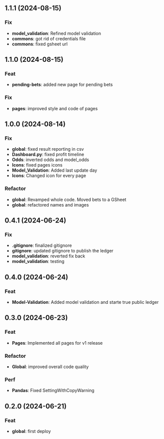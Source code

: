 ## 1.1.1 (2024-08-15)

### Fix

- **model_validation**: Refined model validation
- **commons**: got rid of credentials file
- **commons**: fixed gsheet url

## 1.1.0 (2024-08-15)

### Feat

- **pending-bets**: added new page for pending bets

### Fix

- **pages**: improved style and code of pages

## 1.0.0 (2024-08-14)

### Fix

- **global**: fixed result reporting in csv
- **Dashboard.py**: fixed profit timeline
- **Odds**: inverted odds and model_odds
- **Icons**: fixed pages icons
- **Model_Validation**: Added last update day
- **Icons**: Changed icon for every page

### Refactor

- **global**: Revamped whole code. Moved bets to a GSheet
- **global**: refactored names and images

## 0.4.1 (2024-06-24)

### Fix

- **.gitignore**: finalized gitignore
- **gitignore**: updated gitignore to publish the ledger
- **model_validation**: reverted fix back
- **model_validation**: testing

## 0.4.0 (2024-06-24)

### Feat

- **Model-Validation**: Added model validation and starte true public ledger

## 0.3.0 (2024-06-23)

### Feat

- **Pages**: Implemented all pages for v1 release

### Refactor

- **Global**: improved overall code quality

### Perf

- **Pandas**: Fixed SettingWithCopyWarning

## 0.2.0 (2024-06-21)

### Feat

- **global**: first deploy

